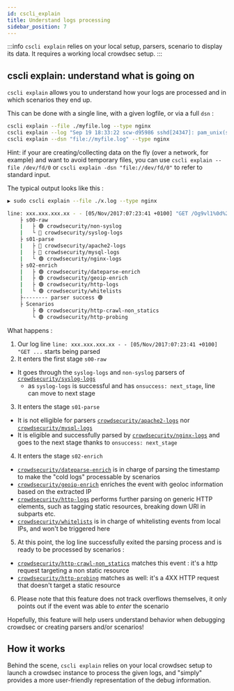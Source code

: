 ```yaml
---
id: cscli_explain
title: Understand logs processing
sidebar_position: 7
---
```


:::info
`cscli explain` relies on your local setup, parsers, scenario to display its data. It requires a working local crowdsec setup.
:::


## cscli explain: understand what is going on

`cscli explain` allows you to understand how your logs are processed and in which scenarios they end up.


This can be done with a single line, with a given logfile, or via a full `dsn` :

```bash
cscli explain --file ./myfile.log --type nginx 
cscli explain --log "Sep 19 18:33:22 scw-d95986 sshd[24347]: pam_unix(sshd:auth): authentication failure; logname= uid=0 euid=0 tty=ssh ruser= rhost=1.2.3.4" --type syslog
cscli explain --dsn "file://myfile.log" --type nginx
```

Hint: if your are creating/collecting data on the fly (over a network, for example) and want to avoid temporary files, you can use `cscli explain --file /dev/fd/0` or `cscli explain -dsn "file://dev/fd/0"` to refer to standard input.

The typical output looks like this :

```bash
▶ sudo cscli explain --file ./x.log --type nginx 

line: xxx.xxx.xxx.xx - - [05/Nov/2017:07:23:41 +0100] "GET /Og9vl1%0d%2019s58%3Atest HTTP/1.1" 404 136 "-" "Mozilla/5.0 (Windows NT 6.3; WOW64; Trident/7.0; rv:11.0) like Gecko" "-"
	├ s00-raw
	|	├ 🟢 crowdsecurity/non-syslog
	|	└ 🔴 crowdsecurity/syslog-logs
	├ s01-parse
	|	├ 🔴 crowdsecurity/apache2-logs
	|	├ 🔴 crowdsecurity/mysql-logs
	|	└ 🟢 crowdsecurity/nginx-logs
	├ s02-enrich
	|	├ 🟢 crowdsecurity/dateparse-enrich
	|	├ 🟢 crowdsecurity/geoip-enrich
	|	├ 🟢 crowdsecurity/http-logs
	|	└ 🟢 crowdsecurity/whitelists
	├-------- parser success 🟢
	├ Scenarios
		├ 🟢 crowdsecurity/http-crawl-non_statics
		└ 🟢 crowdsecurity/http-probing

```

What happens :
 1. Our log line `line: xxx.xxx.xxx.xx - - [05/Nov/2017:07:23:41 +0100] "GET ...` starts being parsed
 2. It enters the first stage `s00-raw`
   - It goes through the `syslog-logs` and `non-syslog` parsers of [`crowdsecurity/syslog-logs`](https://hub.crowdsec.net/author/crowdsecurity/configurations/syslog-logs)
     - as `syslog-logs` is successful and has `onsuccess: next_stage`, line can move to next stage
 3. It enters the stage `s01-parse`
   - It is not elligible for parsers [`crowdsecurity/apache2-logs`](https://hub.crowdsec.net/author/crowdsecurity/configurations/apache2-logs) nor [`crowdsecurity/mysql-logs`](https://hub.crowdsec.net/author/crowdsecurity/configurations/mysql-logs)
   - It is eligible and successfully parsed by [`crowdsecurity/nginx-logs`](https://hub.crowdsec.net/author/crowdsecurity/configurations/nginx-logs) and goes to the next stage thanks to `onsuccess: next_stage`
 4. It enters the stage `s02-enrich`
   - [`crowdsecurity/dateparse-enrich`](https://hub.crowdsec.net/author/crowdsecurity/configurations/dateparse-enrich) is in charge of parsing the timestamp to make the "cold logs" processable by scenarios
   - [`crowdsecurity/geoip-enrich`](https://hub.crowdsec.net/author/crowdsecurity/configurations/geoip-enrich) enriches the event with geoloc information based on the extracted IP
   - [`crowdsecurity/http-logs`](https://hub.crowdsec.net/author/crowdsecurity/configurations/http-logs) performs further parsing on generic HTTP elements, such as tagging static resources, breaking down URI in subparts etc.
   - [`crowdsecurity/whitelists`](https://hub.crowdsec.net/author/crowdsecurity/configurations/whitelists) is in charge of whitelisting events from local IPs, and won't be triggered here

 5. At this point, the log line successfully exited the parsing process and is ready to be processed by scenarios :
 - [`crowdsecurity/http-crawl-non_statics`](https://hub.crowdsec.net/author/crowdsecurity/configurations/http-crawl-non_statics) matches this event : it's a http request targeting a non static resource
 - [`crowdsecurity/http-probing`](https://hub.crowdsec.net/author/crowdsecurity/configurations/http-probing) matches as well: it's a 4XX HTTP request that doesn't target a static resource

 6. Please note that this feature does not track overflows themselves, it only points out if the event was able to *enter* the scenario

Hopefully, this feature will help users understand behavior when debugging crowdsec or creating parsers and/or scenarios!


## How it works

Behind the scene, `cscli explain` relies on your local crowdsec setup to launch a crowdsec instance to process the given logs, and "simply" provides a more user-friendly representation of the debug information.





